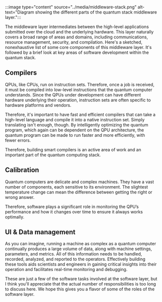 
:::image type="content" source="../media/middleware-stack.png" alt-text="Diagram showing the different parts of the quantum stack middleware layer.":::

The middleware layer intermediates between the high-level applications submitted over the cloud and the underlying hardware. This layer naturally covers a broad range of areas and domains, including communications, resource management, security, and compilation. Here's a sketched, nonexhaustive list of some core components of this middleware layer. It's followed by a brief look at key areas of software development within the quantum stack.

## Compilers

QPUs, like CPUs, run on instruction sets. Therefore, once a job is received, it must be compiled into low-level instructions that the quantum computer understands. Since the QPUs under development can have different hardware underlying their operation, instruction sets are often specific to hardware platforms and vendors.  

Therefore, it's important to have fast and efficient compilers that can take a high-level language and compile it into a native instruction set. Simply translating isn't enough, though. By intelligently optimizing the quantum program, which again can be dependent on the QPU architecture, the quantum program can be made to run faster and more efficiently, with fewer errors.

Therefore, building smart compilers is an active area of work and an important part of the quantum computing stack.  

## Calibration

Quantum computers are delicate and complex machines. They have a vast number of components, each sensitive to its environment. The slightest temperature change can mean the difference between getting the right or wrong answer.  

Therefore, software plays a significant role in monitoring the QPU’s performance and how it changes over time to ensure it always works optimally.  

## UI & Data management

As you can imagine, running a machine as complex as a quantum computer continually produces a large volume of data, along with machine settings, parameters, and metrics. All of this information needs to be handled, recorded, analyzed, and reported to the operators. Effectively building these tools aids scientists and engineers in gaining critical insights into their operation and facilitates real-time monitoring and debugging.  

These are just a few of the software tasks involved at the software layer, but I think you'll appreciate that the actual number of responsibilities is too long to discuss here. We hope this gives you a flavor of some of the roles of the software layer.
